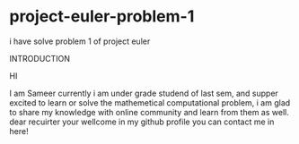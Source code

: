 # project-euler-problem-1
i have solve problem 1 of project euler

INTRODUCTION

HI

I am Sameer currently i am under grade studend of last sem,
and supper excited to learn or solve the mathemetical computational problem,
i am glad to share my knowledge with online community and learn from them as well. 
dear recuirter your wellcome in my github profile you can contact me in here!

